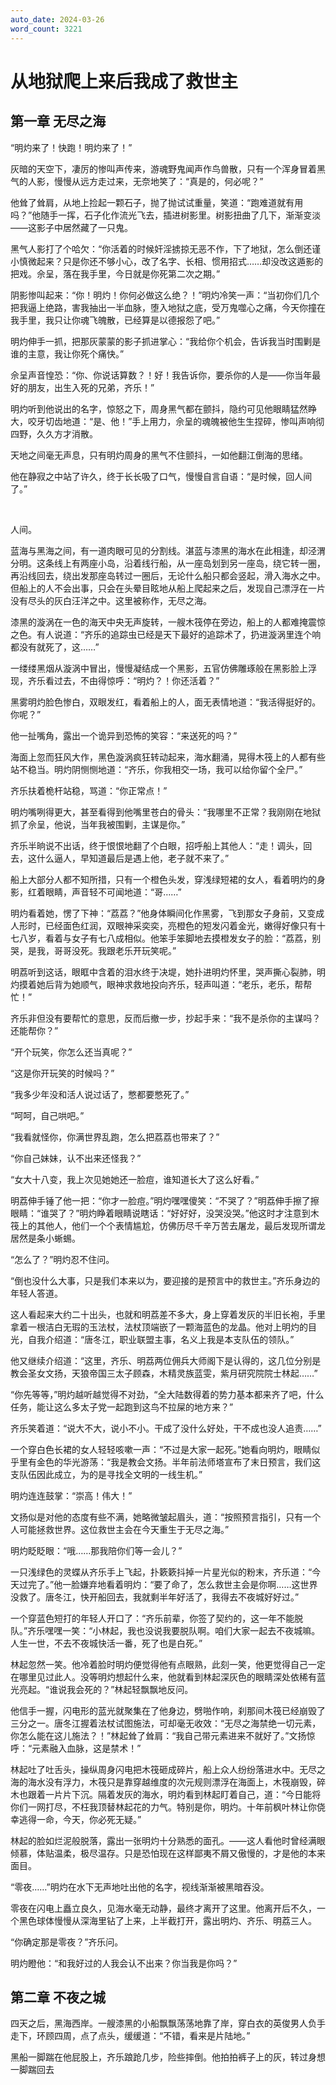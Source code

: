 ```yaml
---
auto_date: 2024-03-26
word_count: 3221
---
```


# 从地狱爬上来后我成了救世主

## 第一章 无尽之海

“明灼来了！快跑！明灼来了！”

灰暗的天空下，凄厉的惨叫声传来，游魂野鬼闻声作鸟兽散，只有一个浑身冒着黑气的人影，慢慢从远方走过来，无奈地笑了：“真是的，何必呢？”

他耸了耸肩，从地上捡起一颗石子，抛了抛试试重量，笑道：“跑难道就有用吗？”他随手一挥，石子化作流光飞去，插进树影里。树影扭曲了几下，渐渐变淡——这影子中居然藏了一只鬼。

黑气人影打了个哈欠：“你活着的时候奸淫掳掠无恶不作，下了地狱，怎么倒还谨小慎微起来？只是你还不够小心，改了名字、长相、惯用招式……却没改这遁影的把戏。佘呈，落在我手里，今日就是你死第二次之期。”

阴影惨叫起来：“你！明灼！你何必做这么绝？！”明灼冷笑一声：“当初你们几个把我逼上绝路，害我抽出一半血脉，堕入地狱之底，受万鬼噬心之痛，今天你撞在我手里，我只让你魂飞魄散，已经算是以德报怨了吧。”

明灼伸手一抓，把那灰蒙蒙的影子抓进掌心：“我给你个机会，告诉我当时围剿是谁的主意，我让你死个痛快。”

佘呈声音惶恐：“你、你说话算数？！好！我告诉你，要杀你的人是——你当年最好的朋友，出生入死的兄弟，齐乐！”

明灼听到他说出的名字，惊怒之下，周身黑气都在颤抖，隐约可见他眼睛猛然睁大，咬牙切齿地道：“是、他！”手上用力，佘呈的魂魄被他生生捏碎，惨叫声响彻四野，久久方才消散。

天地之间毫无声息，只有明灼周身的黑气不住颤抖，一如他翻江倒海的思绪。

他在静寂之中站了许久，终于长长吸了口气，慢慢自言自语：“是时候，回人间了。”

<br>

人间。

蓝海与黑海之间，有一道肉眼可见的分割线。湛蓝与漆黑的海水在此相逢，却泾渭分明。这条线上有两座小岛，沿着线行船，从一座岛划到另一座岛，绕它转一圈，再沿线回去，绕出发那座岛转过一圈后，无论什么船只都会竖起，滑入海水之中。但船上的人不会出事，只会在头晕目眩地从船上爬起来之后，发现自己漂浮在一片没有尽头的灰白汪洋之中。这里被称作，无尽之海。

漆黑的漩涡在一色的海天中央无声旋转，一艘木筏停在旁边，船上的人都难掩震惊之色。有人说道：“齐乐的追踪虫已经是天下最好的追踪术了，扔进漩涡里连个响都没有就死了，这……”

一缕缕黑烟从漩涡中冒出，慢慢凝结成一个黑影，五官仿佛雕琢般在黑影脸上浮现，齐乐看过去，不由得惊呼：“明灼？！你还活着？”

黑雾明灼脸色惨白，双眼发红，看着船上的人，面无表情地道：“我活得挺好的。你呢？”

他一扯嘴角，露出一个诡异到恐怖的笑容：“来送死的吗？”

海面上忽而狂风大作，黑色漩涡疯狂转动起来，海水翻涌，晃得木筏上的人都有些站不稳当。明灼阴恻恻地道：“齐乐，你我相交一场，我可以给你留个全尸。”

齐乐扶着桅杆站稳，骂道：“你正常点！”

明灼嘴咧得更大，甚至看得到他嘴里苍白的骨头：“我哪里不正常？我刚刚在地狱抓了佘呈，他说，当年我被围剿，主谋是你。”

齐乐半晌说不出话，终于恨恨地翻了个白眼，招呼船上其他人：“走！调头，回去，这什么逼人，早知道最后是遇上他，老子就不来了。”

船上大部分人都不知所措，只有一个橙色头发，穿浅绿短裙的女人，看着明灼的身影，红着眼睛，声音轻不可闻地道：“哥……”

明灼看着她，愣了下神：“荔荔？”他身体瞬间化作黑雾，飞到那女子身前，又变成人形时，已经面色红润，双眼神采奕奕，亮橙色的短发闪着金光，嫩得好像只有十七八岁，看着与女子有七八成相似。他笨手笨脚地去摸橙发女子的脸：“荔荔，别哭，是我，哥哥没死。我跟老乐开玩笑呢。”

明荔听到这话，眼眶中含着的泪水终于决堤，她扑进明灼怀里，哭声撕心裂肺，明灼摸着她后背为她顺气，眼神求救地投向齐乐，轻声叫道：“老乐，老乐，帮帮忙！”

齐乐非但没有要帮忙的意思，反而后撤一步，抄起手来：“我不是杀你的主谋吗？还能帮你？”

“开个玩笑，你怎么还当真呢？”

“这是你开玩笑的时候吗？”

“我多少年没和活人说过话了，憋都要憋死了。”

“呵呵，自己哄吧。”

“我看就怪你，你满世界乱跑，怎么把荔荔也带来了？”

“你自己妹妹，认不出来还怪我？”

“女大十八变，我上次见她她还一脸痘，谁知道长大了这么好看。”

明荔伸手锤了他一把：“你才一脸痘。”明灼嘿嘿傻笑：“不哭了？”明荔伸手擦了擦眼睛：“谁哭了？”明灼睁着眼睛说瞎话：“好好好，没哭没哭。”他这时才注意到木筏上的其他人，他们一个个表情尴尬，仿佛历尽千辛万苦去屠龙，最后发现所谓龙居然是条小蜥蜴。

“怎么了？”明灼忍不住问。

“倒也没什么大事，只是我们本来以为，要迎接的是预言中的救世主。”齐乐身边的年轻人答道。

这人看起来大约二十出头，也就和明荔差不多大，身上穿着发灰的半旧长袍，手里拿着一根洁白无瑕的玉法杖，法杖顶端嵌了一颗海蓝色的龙晶。他对上明灼的目光，自我介绍道：“唐冬江，职业联盟主事，名义上我是本支队伍的领队。”

他又继续介绍道：“这里，齐乐、明荔两位佣兵大师阁下是认得的，这几位分别是教会圣女文扬，天狼帝国三太子顾森，木精灵族蓝雯，紫月研究院院士林起……”

“你先等等，”明灼越听越觉得不对劲，“全大陆数得着的势力基本都来齐了吧，什么任务，能让这么多太子党一起跑到这鸟不拉屎的地方来？”

齐乐笑着道：“说大不大，说小不小。干成了没什么好处，干不成也没人追责……”

一个穿白色长裙的女人轻轻咳嗽一声：“不过是大家一起死。”她看向明灼，眼睛似乎里有金色的华光游荡：“我是教会文扬。半年前法师塔宣布了末日预言，我们这支队伍因此成立，为的是寻找全文明的一线生机。”

明灼连连鼓掌：“崇高！伟大！”

文扬似是对他的态度有些不满，她略微皱起眉头，道：“按照预言指引，只有一个人可能拯救世界。这位救世主会在今天重生于无尽之海。”

明灼眨眨眼：“哦……那我陪你们等一会儿？”

一只浅绿色的灵蝶从齐乐手上飞起，扑簌簌抖掉一片星光似的粉末，齐乐道：“今天过完了。”他一脸嫌弃地看着明灼：“要了命了，怎么救世主会是你啊……这世界没救了。唐冬江，快开船回去，我就剩半年好活了，我得去不夜城好好过。”

一个穿蓝色短打的年轻人开口了：“齐乐前辈，你签了契约的，这一年不能脱队。”齐乐嘿嘿一笑：“小林起，我也没说我要脱队啊。咱们大家一起去不夜城嘛。人生一世，不去不夜城快活一番，死了也是白死。”

林起忽然一笑。他冷着脸时明灼便觉得他有点眼熟，此刻一笑，他更觉得自己一定在哪里见过此人。没等明灼想起什么来，他就看到林起深灰色的眼睛深处依稀有蓝光亮起。“谁说我会死的？”林起轻飘飘地反问。

他信手一握，闪电形的蓝光就聚集在了他身边，劈啪作响，刹那间木筏已经崩毁了三分之一。唐冬江握着法杖试图施法，可却毫无收效：“无尽之海禁绝一切元素，你怎么能在这儿施法？！”林起耸了耸肩：“我自己带元素进来不就好了。”文扬惊呼：“元素融入血脉，这是禁术！”

林起吐了吐舌头，操纵周身闪电把木筏砸成碎片，船上众人纷纷落进水中。无尽之海的海水没有浮力，木筏只是靠穿越维度的次元规则漂浮在海面上，木筏崩毁，碎木也跟着一片片下沉。隔着发灰的海水，明灼看到林起盯着自己，道：“今日能将你们一网打尽，不枉我顶替林起花的力气。特别是你，明灼。十年前枫叶林让你侥幸逃得一命，今天，你必死无疑。”

林起的脸如烂泥般脱落，露出一张明灼十分熟悉的面孔。——这人看他时曾经满眼倾慕，体贴温柔，极尽温存。只是恐怕现在这样鄙夷不屑又傲慢的，才是他的本来面目。

“零夜……”明灼在水下无声地吐出他的名字，视线渐渐被黑暗吞没。

零夜在闪电上矗立良久，见海水毫无动静，最终才离开了这里。他离开后不久，一个黑色球体慢慢从深海里钻了上来，上半截打开，露出明灼、齐乐、明荔三人。

“你确定那是零夜？”齐乐问。

明灼瞪他：“和我好过的人我会认不出来？你当我是你吗？”

## 第二章 不夜之城

四天之后，黑海西岸。一艘漆黑的小船飘飘荡荡地靠了岸，穿白衣的英俊男人负手走下，环顾四周，点了点头，缓缓道：“不错，看来是片陆地。”

黑船一脚踹在他屁股上，齐乐踉跄几步，险些摔倒。他拍拍裤子上的灰，转过身想一脚踹回去
